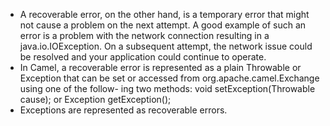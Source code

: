 * A recoverable error, on the other hand, is a temporary error that might not cause a problem on the next attempt. A good example of such an error is a problem with the network connection resulting in a java.io.IOException. On a subsequent attempt, the network issue could be resolved and your application could continue to operate.
* In Camel, a recoverable error is represented as a plain Throwable or Exception that can be set or accessed from org.apache.camel.Exchange using one of the follow- ing two methods:
void setException(Throwable cause);
or
Exception getException();
* Exceptions are represented as recoverable errors.
